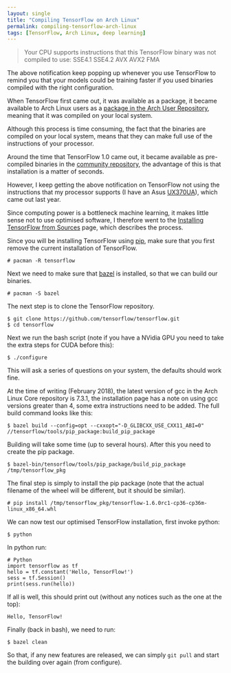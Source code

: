```yaml
---
layout: single
title: "Compiling TensorFlow on Arch Linux"
permalink: compiling-tensorflow-arch-linux
tags: [TensorFlow, Arch Linux, deep learning]
---
```


> Your CPU supports instructions that this TensorFlow binary was not compiled to use: SSE4.1 SSE4.2 AVX AVX2 FMA

The above notification keep popping up whenever you use TensorFlow to remind you that your models could be training faster if you used binaries compiled with the right configuration.

When TensorFlow first came out, it was available as a package, it became available to Arch Linux users as a [package in the Arch User Repository](https://aur.archlinux.org/packages/python-tensorflow-git/), meaning that it was compiled on your local system.

Although this process is time consuming, the fact that the binaries are compiled on your local system, means that they can make full use of the instructions of your processor.

Around the time that TensorFlow 1.0 came out, it became available as pre-compiled binaries in the [community repository](https://www.archlinux.org/packages/community/x86_64/python-tensorflow/), the advantage of this is that installation is a matter of seconds.

However, I keep getting the above notification on TensorFlow not using the instructions that my processor supports (I have an Asus [UX370UA](https://www.asus.com/us/2-in-1-PCs/ASUS-ZenBook-Flip-S-UX370UA/)), which came out last year.

Since computing power is a bottleneck machine learning, it makes little sense not to use optimised software, I therefore went to the [Installing TensorFlow from Sources](https://www.tensorflow.org/install/install_sources) page, which describes the process.

Since you will be installing TensorFlow using [pip](https://pip.pypa.io/en/stable/), make sure that you first remove the current installation of TensorFlow.

```
# pacman -R tensorflow
```

Next we need to make sure that [bazel](https://bazel.build/) is installed, so that we can build our binaries.

```
# pacman -S bazel
```

The next step is to clone the TensorFlow repository.

```
$ git clone https://github.com/tensorflow/tensorflow.git
$ cd tensorflow
```

Next we run the bash script (note if you have a NVidia GPU you need to take the extra steps for CUDA before this):

```
$ ./configure
```

This will ask a series of questions on your system, the defaults should work fine.


At the time of writing (February 2018), the latest version of gcc in the Arch Linux Core repository is 7.3.1, the installation page has a note on using gcc versions greater than 4, some extra instructions need to be added. The full build command looks like this:

```
$ bazel build --config=opt --cxxopt="-D_GLIBCXX_USE_CXX11_ABI=0" //tensorflow/tools/pip_package:build_pip_package

```

Building will take some time (up to several hours). After this you need to create the pip package.

```
$ bazel-bin/tensorflow/tools/pip_package/build_pip_package /tmp/tensorflow_pkg
```

The final step is simply to install the pip package (note that the actual filename of the wheel will be different, but it should be similar).

```
# pip install /tmp/tensorflow_pkg/tensorflow-1.6.0rc1-cp36-cp36m-linux_x86_64.whl 
```

We can now test our optimised TensorFlow installation, first invoke python:

```
$ python
```

In python run:

```
# Python
import tensorflow as tf
hello = tf.constant('Hello, TensorFlow!')
sess = tf.Session()
print(sess.run(hello))
```

If all is well, this should print out (without any notices such as the one at the top):

```
Hello, TensorFlow!
```

Finally (back in bash), we need to run:

```
$ bazel clean
```

So that, if any new features are released, we can simply `git pull` and start the building over again (from configure).

